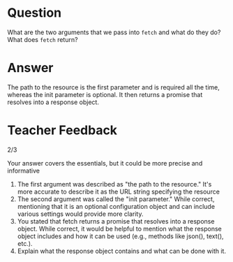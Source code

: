 # Question
What are the two arguments that we pass into `fetch` and what do they do? What does `fetch` return?

# Answer
The path to the resource is the first parameter and is required all the time, whereas the init parameter is optional. It then returns a promise that resolves into a response object.

# Teacher Feedback

2/3

Your answer covers the essentials, but it could be more precise and informative

1. The first argument was described as "the path to the resource." It's more accurate to describe it as the URL string specifying the resource
1. The second argument was called the "init parameter." While correct, mentioning that it is an optional configuration object and can include various settings would provide more clarity.
1. You stated that fetch returns a promise that resolves into a response object. While correct, it would be helpful to mention what the response object includes and how it can be used (e.g., methods like json(), text(), etc.).
1. Explain what the response object contains and what can be done with it.
